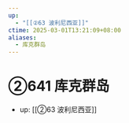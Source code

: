 ```yaml
---
up:
  - "[[②63 波利尼西亚]]"
ctime: 2025-03-01T13:21:09+08:00
aliases:
  - 库克群岛
---
```


# ②641 库克群岛

- up: [[②63 波利尼西亚]]
